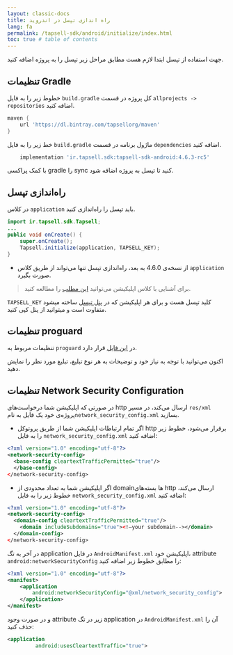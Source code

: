 ```yaml
---
layout: classic-docs
title: راه اندازی تپسل در اندروید
lang: fa
permalink: /tapsell-sdk/android/initialize/index.html
toc: true # table of contents
---
```



جهت استفاده از تپسل ابتدا لازم هست مطابق مراحل زیر تپسل را به پروژه اضافه کنید.

## تنظیمات Gradle
خطوط زیر را به فایل `build.gradle` کل پروژه در قسمت `allprojects -> repositories` اضافه کنید.

```gradle
maven {
    url 'https://dl.bintray.com/tapsellorg/maven'
}
```

خط زیر را به فایل `build.gradle` ماژول برنامه در قسمت `dependencies` اضافه کنید.

```gradle
    implementation 'ir.tapsell.sdk:tapsell-sdk-android:4.6.3-rc5'
```

با کمک پراکسی gradle را sync کنید تا تپسل به پروژه اضافه شود.


## راه‌اندازی تپسل
در کلاس `application` باید تپسل را راه‌اندازی کنید.

```java
import ir.tapsell.sdk.Tapsell;
...
public void onCreate() {
    super.onCreate();
    Tapsell.initialize(application, TAPSELL_KEY);
}
```
- از نسخه‌ی 4.6.0 به بعد، راه‌اندازی تپسل تنها می‌تواند از طریق کلاس `application` صورت بگیرد.
> برای آشنایی با کلاس اپلیکیشن می‌توانید [این مطلب]({{site.baseurl}}/application-class) را مطالعه کنید.

`TAPSELL_KEY` کلید تپسل هست و برای هر اپلیکیشن که در [پنل تپسل](https://dashboard.tapsell.ir/) ساخته میشود متفاوت است و میتوانید از پنل کپی کنید.

## تنظیمات proguard
تنظیمات مربوط به `proguard` در [این فایل](https://github.com/tapsellorg/TapsellSDK-AndroidSample/blob/master/app/proguard-rules.pro) قرار دارد.


اکنون می‌توانید با توجه به نیاز خود و توضیحات به هر نوع تبلیغ، تبلیغ مورد نظر را نمایش دهید.

## تنظیمات Network Security Configuration
در صورتی که اپلیکیشن شما درخواست‌های http ارسال می‌کند، در مسیر `res/xml` پروژه‌ی خود یک فایل به نام`network_security_config.xml` بسازید.

- اگر تمام ارتباطات اپلیکیشن شما از طریق پروتوکل http برقرار می‌شود، خطوط زیر را به فایل `network_security_config.xml` اضافه کنید:

```xml
<?xml version="1.0" encoding="utf-8"?>
<network-security-config>
  <base-config cleartextTrafficPermitted="true"/>
  </base-config>
</network-security-config>
```

- اگر اپلیکیشن شما به تعداد محدودی از domainها بسته‌های http ارسال می‌کند، خطوط زیر را به فایل `network_security_config.xml` اضافه کنید:

```xml
<?xml version="1.0" encoding="utf-8"?>
<network-security-config>
  <domain-config cleartextTrafficPermitted="true"/>
    <domain includeSubdomains="true"><!—your subdomain--></domain>
  </domain-config>
</network-security-config>
```

در آخر به تگ application در فایل `AndroidManifest.xml` اپلیکیشن خود، attribute `android:networkSecurityConfig` را مطابق خطوط زیر اضافه کنید:

```xml
<?xml version="1.0" encoding="utf-8"?>
<manifest>
    <application 
        android:networkSecurityConfig="@xml/network_security_config">
    </application>
</manifest>
```

و در صورت وجود attribute زیر در تگ application در `AndroidManifest.xml` آن را حذف کنید:

```xml
<application
         android:usesCleartextTraffic="true">
```